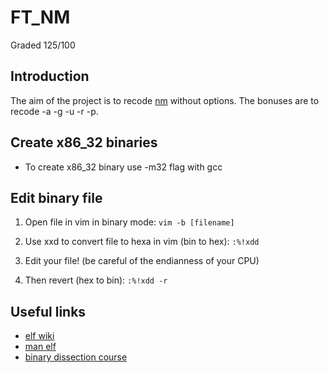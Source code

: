 # FT_NM

Graded 125/100

## Introduction

The aim of the project is to recode
[nm](https://man7.org/linux/man-pages/man1/nm.1.html) without options.
The bonuses are to recode -a -g -u -r -p.

## Create x86_32 binaries

- To create x86_32 binary use -m32 flag with gcc

## Edit binary file

1. Open file in vim in binary mode: `vim -b [filename]`

2. Use xxd to convert file to hexa in vim (bin to hex): `:%!xdd`

3. Edit your file! (be careful of the endianness of your CPU)

4. Then revert (hex to bin): `:%!xdd -r`

## Useful links

- [elf wiki](<https://en.wikipedia.org/wiki/Executable_and_Linkable_Format>)
- [man elf](https://www.man7.org/linux/man-pages/man5/elf.5.html)
- [binary dissection course](https://github.com/compilepeace/BINARY_DISSECTION_COURSE/tree/master)
